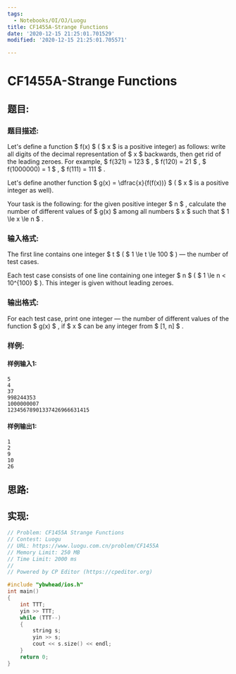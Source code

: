 ```yaml
---
tags: 
  - Notebooks/OI/OJ/Luogu
title: CF1455A-Strange Functions
date: '2020-12-15 21:25:01.701529'
modified: '2020-12-15 21:25:01.705571'

---
```

# CF1455A-Strange Functions
## 题目:
### 题目描述:
Let's define a function $ f(x) $ ( $ x $ is a positive integer) as follows: write all digits of the decimal representation of $ x $ backwards, then get rid of the leading zeroes. For example, $ f(321) = 123 $ , $ f(120) = 21 $ , $ f(1000000) = 1 $ , $ f(111) = 111 $ .

Let's define another function $ g(x) = \dfrac{x}{f(f(x))} $ ( $ x $ is a positive integer as well).

Your task is the following: for the given positive integer $ n $ , calculate the number of different values of $ g(x) $ among all numbers $ x $ such that $ 1 \le x \le n $ .
### 输入格式:
The first line contains one integer $ t $ ( $ 1 \le t \le 100 $ ) — the number of test cases.

Each test case consists of one line containing one integer $ n $ ( $ 1 \le n < 10^{100} $ ). This integer is given without leading zeroes.
### 输出格式:
For each test case, print one integer — the number of different values of the function $ g(x) $ , if $ x $ can be any integer from $ [1, n] $ .
### 样例:
#### 样例输入1:
```
5
4
37
998244353
1000000007
12345678901337426966631415
```
#### 样例输出1:
```
1
2
9
10
26
```
## 思路:

## 实现:
```cpp
// Problem: CF1455A Strange Functions
// Contest: Luogu
// URL: https://www.luogu.com.cn/problem/CF1455A
// Memory Limit: 250 MB
// Time Limit: 2000 ms
//
// Powered by CP Editor (https://cpeditor.org)

#include "ybwhead/ios.h"
int main()
{
    int TTT;
    yin >> TTT;
    while (TTT--)
    {
        string s;
        yin >> s;
        cout << s.size() << endl;
    }
    return 0;
}
```
